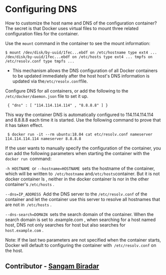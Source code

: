 # Configuring DNS

How to customize the host name and DNS of the configuration container? The secret is that Docker uses virtual files to mount three related configuration files for the container.

Use the `mount` command in the container to see the mount information:

 ```$ mount /dev/disk/by-uuid/1fec...ebdf on /etc/hostname type ext4 ... /dev/disk/by-uuid/1fec...ebdf on /etc/hosts type ext4 ... tmpfs on /etc/resolv.conf type tmpfs ... ```

- This mechanism allows the DNS configuration of all Docker containers to be updated immediately after the host host's DNS information is updated via the``` /etc/resolv.conf ```file.

Configure DNS for all containers, or add the following to the ```/etc/docker/daemon.json``` file to set it up.
```
 { "dns" : [ "114.114.114.114" , "8.8.8.8" ] } 
 ```
This way the container DNS is automatically configured to 114.114.114.114 and 8.8.8.8 each time it is started. Use the following command to prove that it has taken effect.
```
 $ docker run -it --rm ubuntu:18.04 cat etc/resolv.conf nameserver 114.114.114.114 nameserver 8.8.8.8 
 ```
If the user wants to manually specify the configuration of the container, you can add the following parameters when starting the container with the ```docker run ```command:

```-h HOSTNAME ```or ```--hostname=HOSTNAME ```sets the hostname of the container, which will be written to``` /etc/hostname``` and``` /etc/hosts ```container. But it is not docker container ls , neither in the docker container ls nor in the other container's ```/etc/hosts``` .

```--dns=IP_ADDRESS ```Add the DNS server to the ```/etc/resolv.conf``` of the container and let the container use this server to resolve all hostnames that are not in``` /etc/hosts``` .

```--dns-search=DOMAIN ```sets the search domain of the container. When the search domain is set to .example.com , when searching for a host named host, DNS not only searches for host but also searches for``` host.example.com``` .

Note: If the last two parameters are not specified when the container starts, Docker will default to configuring the container with``` /etc/resolv.conf``` on the host.


## Contributor - [Sangam Biradar](https://www.linkedin.com/in/sangambiradar14/)

